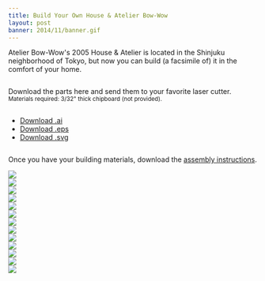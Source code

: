 ```yaml
---
title: Build Your Own House & Atelier Bow-Wow
layout: post
banner: 2014/11/banner.gif
---
```


Atelier Bow-Wow's 2005 House & Atelier is located in the Shinjuku neighborhood of Tokyo, but now you can build (a facsimile of) it in the comfort of your home.

<div class="row">
    <div class="six columns">
        <p>Download the parts here and send them to your favorite laser cutter.
        <small>Materials required: 3/32" thick chipboard (not provided).</small></p>
    </div>
    <div class="six columns normalize">
        <ul class="no-underline caps">
            <li><a download href="{{ site.assets }}/2014/11/pieces.ai">Download .ai</a></li>
            <li><a download href="{{ site.assets }}/2014/11/pieces.eps">Download .eps</a></li>
            <li><a download href="{{ site.assets }}/2014/11/pieces.svg">Download .svg</a></li>
        </ul>
    </div>
</div>

Once you have your building materials, download the <a download href="{{ site.assets }}/2014/11/instructions.pdf">assembly instructions</a>.

<div class="row">
    <img src="{{ site.assets }}/2014/11/pieces-display.jpg">
</div>
<div class="container">
    <div class="six columns">
        <img src="{{ site.assets }}/2014/11/photo-1.jpg">
    </div>
    <div class="six columns">
        <img src="{{ site.assets }}/2014/11/photo-2.jpg">
    </div>
</div>

<div class="row container">
    <div class="six columns"><img src="{{ site.assets }}/2014/11/instructions.jpg"></div>
    <div class="six columns"><img src="{{ site.assets }}/2014/11/instructions2.jpg"></div>
</div>

<div class="row container">
    <div class="six columns"><img src="{{ site.assets }}/2014/11/instructions3.jpg"></div>
    <div class="six columns"><img src="{{ site.assets }}/2014/11/instructions4.jpg"></div>
</div>

<div class="row container">
    <div class="six columns"><img src="{{ site.assets }}/2014/11/instructions5.jpg"></div>
    <div class="six columns"><img src="{{ site.assets }}/2014/11/instructions6.jpg"></div>
</div>

<div class="row container">
    <div class="six columns"><img src="{{ site.assets }}/2014/11/instructions7.jpg"></div>
    <div class="six columns"><img src="{{ site.assets }}/2014/11/instructions8.jpg"></div>
</div>

<div class="row container">
    <div class="six columns"><img src="{{ site.assets }}/2014/11/instructions9.jpg"></div>
    <div class="four columns"><img src="{{ site.assets }}/2014/11/instructions10.jpg"></div>
</div>
